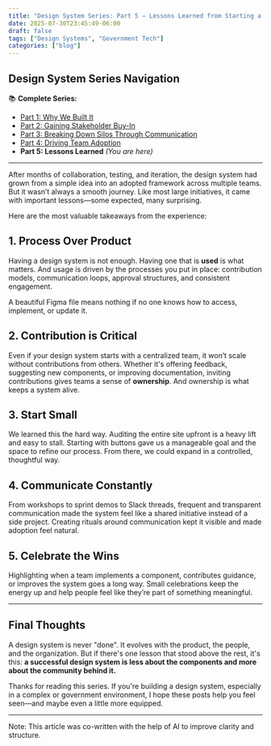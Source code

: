 ```yaml
---
title: "Design System Series: Part 5 – Lessons Learned from Starting a Design System"
date: 2025-07-30T23:45:49-06:00
draft: false
tags: ["Design Systems", "Government Tech"]
categories: ["blog"]
--- 
```


## Design System Series Navigation

📚 **Complete Series:**
- [Part 1: Why We Built It](../design-system-series-part1-why-we-built-government-website/)
- [Part 2: Gaining Stakeholder Buy-In](../design-system-series-part2-gaining-stakeholder-buy-in-government/)
- [Part 3: Breaking Down Silos Through Communication](../design-system-series-part3-breaking-silos-team-communication/)
- [Part 4: Driving Team Adoption](../design-system-series-part4-driving-team-adoption-strategies/)
- **Part 5: Lessons Learned** *(You are here)*

---

After months of collaboration, testing, and iteration, the design system had grown from a simple idea into an adopted framework across multiple teams. But it wasn’t always a smooth journey. Like most large initiatives, it came with important lessons—some expected, many surprising.

Here are the most valuable takeaways from the experience:

## 1. Process Over Product

Having a design system is not enough. Having one that is **used** is what matters. And usage is driven by the processes you put in place: contribution models, communication loops, approval structures, and consistent engagement.

A beautiful Figma file means nothing if no one knows how to access, implement, or update it.

## 2. Contribution is Critical

Even if your design system starts with a centralized team, it won’t scale without contributions from others. Whether it's offering feedback, suggesting new components, or improving documentation, inviting contributions gives teams a sense of **ownership**. And ownership is what keeps a system alive.

## 3. Start Small

We learned this the hard way. Auditing the entire site upfront is a heavy lift and easy to stall. Starting with buttons gave us a manageable goal and the space to refine our process. From there, we could expand in a controlled, thoughtful way.

## 4. Communicate Constantly

From workshops to sprint demos to Slack threads, frequent and transparent communication made the system feel like a shared initiative instead of a side project. Creating rituals around communication kept it visible and made adoption feel natural.

## 5. Celebrate the Wins

Highlighting when a team implements a component, contributes guidance, or improves the system goes a long way. Small celebrations keep the energy up and help people feel like they’re part of something meaningful.

---

## Final Thoughts

A design system is never "done". It evolves with the product, the people, and the organization. But if there's one lesson that stood above the rest, it's this: **a successful design system is less about the components and more about the community behind it.**

Thanks for reading this series. If you're building a design system, especially in a complex or government environment, I hope these posts help you feel seen—and maybe even a little more equipped.

---

Note: This article was co-written with the help of AI to improve clarity and structure.
